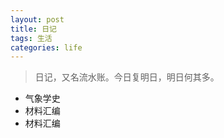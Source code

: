 ```yaml
---
layout: post
title: 日记
tags: 生活
categories: life
---
```


> 日记，又名流水账。今日复明日，明日何其多。

* 气象学史
* 材料汇编
* 材料汇编